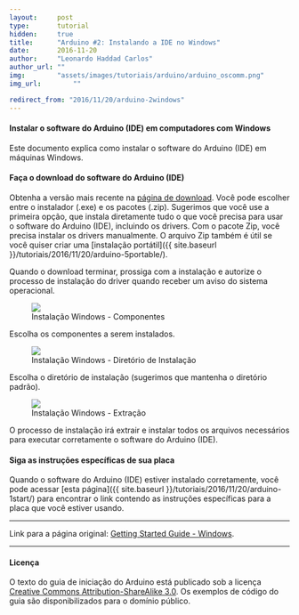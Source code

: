 ```yaml
---
layout:     post
type:       tutorial
hidden:     true
title:      "Arduino #2: Instalando a IDE no Windows"
date:       2016-11-20
author:     "Leonardo Haddad Carlos"
author_url: ""
img:        "assets/images/tutoriais/arduino/arduino_oscomm.png"
img_url: 		""

redirect_from: "2016/11/20/arduino-2windows"
---
```


#### Instalar o software do Arduino (IDE) em computadores com Windows

Este documento explica como instalar o software do Arduino (IDE) em máquinas Windows.

#### Faça o download do software do Arduino (IDE)

Obtenha a versão mais recente na [página de download](https://www.arduino.cc/en/Main/Software). Você pode escolher entre o instalador (.exe) e os pacotes (.zip). Sugerimos que você use a primeira opção, que instala diretamente tudo o que você precisa para usar o software do Arduino (IDE), incluindo os drivers. Com o pacote Zip, você precisa instalar os drivers manualmente. O arquivo Zip também é útil se você quiser criar uma [instalação portátil]({{ site.baseurl }}/tutoriais/2016/11/20/arduino-5portable/).

Quando o download terminar, prossiga com a instalação e autorize o processo de instalação do driver quando receber um aviso do sistema operacional.

<div class="img-container">
  <figure>
    <img src="{{ site.baseurl }}/assets/images/tutoriais/arduino/windows_components.png">
    <figcaption>Instalação Windows - Componentes</figcaption>
  </figure>
</div>

Escolha os componentes a serem instalados.

<div class="img-container">
  <figure>
    <img src="{{ site.baseurl }}/assets/images/tutoriais/arduino/windows_installfolder.png">
    <figcaption>Instalação Windows - Diretório de Instalação</figcaption>
  </figure>
</div>

Escolha o diretório de instalação (sugerimos que mantenha o diretório padrão).

<div class="img-container">
  <figure>
    <img src="{{ site.baseurl }}/assets/images/tutoriais/arduino/windows_extract.png">
    <figcaption>Instalação Windows - Extração</figcaption>
  </figure>
</div>

O processo de instalação irá extrair e instalar todos os arquivos necessários para executar corretamente o software do Arduino (IDE).

#### Siga as instruções específicas de sua placa

Quando o software do Arduino (IDE) estiver instalado corretamente, você pode acessar [esta página]({{ site.baseurl }}/tutoriais/2016/11/20/arduino-1start/) para encontrar o link contendo as instruções específicas para a placa que você estiver usando.

----

Link para a página original: [Getting Started Guide - Windows](https://www.arduino.cc/en/Guide/Windows).

----

#### Licença

O texto do guia de iniciação do Arduino está publicado sob a licença [Creative Commons Attribution-ShareAlike 3.0](https://creativecommons.org/licenses/by-sa/3.0). Os exemplos de código do guia são disponibilizados para o domínio público.
